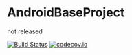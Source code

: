 # AndroidBaseProject
not released

[![Build Status](https://travis-ci.org/jluiz20/AndroidBaseProject.svg?branch=master)](https://travis-ci.org/jluiz20/AndroidBaseProject) [![codecov.io](https://codecov.io/gh/jluiz20/AndroidBaseProject/coverage.svg?branch=master)](https://codecov.io/gh/jluiz20/AndroidBaseProject?branch=master)
